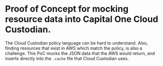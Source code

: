 # Proof of Concept for mocking resource data into Capital One Cloud Custodian.

The Cloud Custodian policy language can be hard to understand.
Also, finding resources that exist in AWS which match the policy, is also a challenge.
This PoC mocks the JSON data that the AWS would return, 
and inserts directly into the `.cache` file that Cloud Custodian uses.